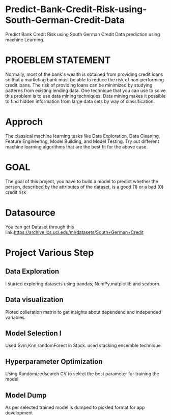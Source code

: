 # Predict-Bank-Credit-Risk-using-South-German-Credit-Data
Predict Bank Credit Risk using South German Credit Data prediction using machine Learning.

# PROEBLEM STATEMENT

Normally, most of the bank's wealth is obtained from providing credit loans so that a
marketing bank must be able to reduce the risk of non-performing credit loans. The risk
of providing loans can be minimized by studying patterns from existing lending data.
One technique that you can use to solve this problem is to use data mining techniques.
Data mining makes it possible to find hidden information from large data sets by way of
classification.

# Approch

The classical machine learning tasks like Data Exploration, Data Cleaning,
Feature Engineering, Model Building, and Model Testing. Try out different machine
learning algorithms that are the best fit for the above case.

# GOAL
The goal of this project, you have to build a model to predict whether the person,
described by the attributes of the dataset, is a good (1) or a bad (0) credit risk

# Datasource
You can get Dataset through this link:https://archive.ics.uci.edu/ml/datasets/South+German+Credit

# Project Various Step
## Data Exploration
I started exploring datasets using pandas, NumPy,matplotlib and seaborn.


## Data visualization
Ploted colleration matrix to get insights about dependend and independed variables.

## Model Selection I
Used Svm,Knn,randomForest in Stack.
used stacking ensemble technique.

## Hyperparameter Optimization
Using Randomizedsearch CV to select the best parameter for training the model

## Model Dump
As per selected trained model is dumped to pickled format for app development

